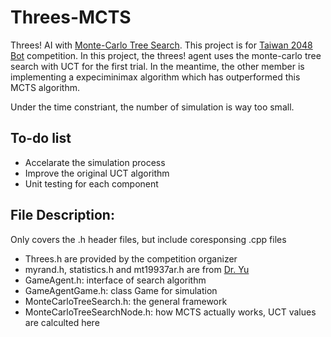 Threes-MCTS
===========

Threes! AI with [Monte-Carlo Tree Search]. 
This project is for [Taiwan 2048 Bot] competition.
In this project, the threes! agent uses the monte-carlo tree search with UCT for the first trial.
In the meantime, the other member is implementing a expeciminimax algorithm which has outperformed this MCTS algorithm.

Under the time constriant, the number of simulation is way too small. 

To-do list
----
  * Accelarate the simulation process
  * Improve the original UCT algorithm
  * Unit testing for each component



File Description: 
----
Only covers the .h header files, but include coresponsing .cpp files 

  - Threes.h are provided by the competition organizer
  - myrand.h, statistics.h and mt19937ar.h are from [Dr. Yu]
  - GameAgent.h: interface of search algorithm
  - GameAgentGame.h: class Game for simulation
  - MonteCarloTreeSearch.h: the general framework 
  - MonteCarloTreeSearchNode.h: how MCTS actually works, UCT values are calculted here
  


[Monte-Carlo Tree Search]: http://en.wikipedia.org/wiki/Monte-Carlo_tree_search
[Taiwan 2048 Bot]: http://2048-botcontest.twbbs.org
[Dr. Yu]: http://teilab.ee.ntu.edu.tw
